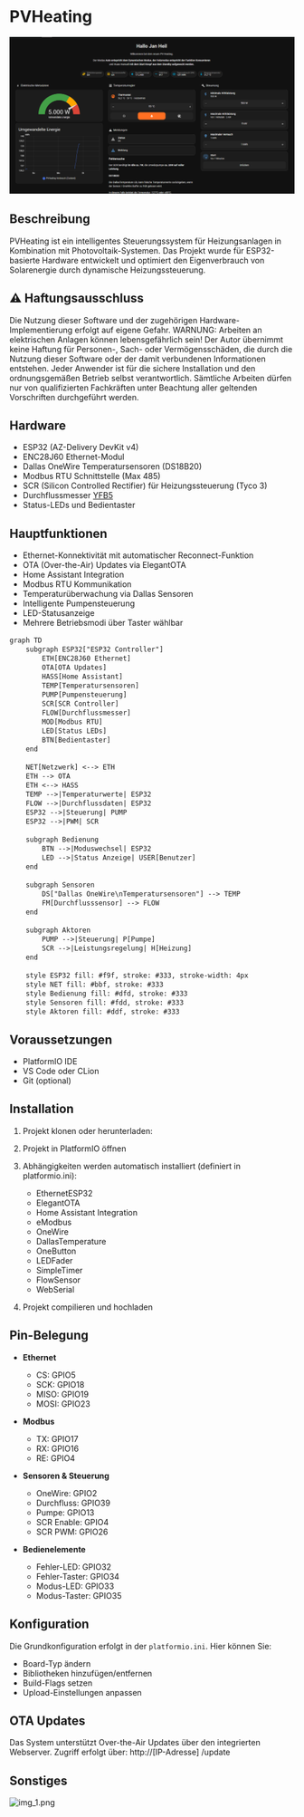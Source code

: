 # PVHeating

![img.png](img.png)

## Beschreibung

PVHeating ist ein intelligentes Steuerungssystem für Heizungsanlagen in Kombination mit Photovoltaik-Systemen. Das
Projekt wurde für ESP32-basierte Hardware entwickelt und optimiert den Eigenverbrauch von Solarenergie durch dynamische
Heizungssteuerung.

## ⚠️ Haftungsausschluss

Die Nutzung dieser Software und der zugehörigen Hardware-Implementierung erfolgt auf eigene Gefahr. WARNUNG: Arbeiten an
elektrischen Anlagen können lebensgefährlich sein! Der Autor übernimmt keine Haftung für Personen-, Sach- oder
Vermögensschäden, die durch die Nutzung dieser Software oder der damit verbundenen Informationen entstehen. Jeder
Anwender ist für die sichere Installation und den ordnungsgemäßen Betrieb selbst verantwortlich. Sämtliche Arbeiten
dürfen nur von qualifizierten Fachkräften unter Beachtung aller geltenden Vorschriften durchgeführt werden.

## Hardware

- ESP32 (AZ-Delivery DevKit v4)
- ENC28J60 Ethernet-Modul
- Dallas OneWire Temperatursensoren (DS18B20)
- Modbus RTU Schnittstelle (Max 485)
- SCR (Silicon Controlled Rectifier) für Heizungssteuerung (Tyco 3)
- Durchflussmesser [YFB5](https://github.com/Gamer08YT/FlowSensor-Arduino/blob/2d238f10bb0df1d9aced42f86a5f5e600b737310/src/FlowSensor_Type.h#L17C1-L17C17)
- Status-LEDs und Bedientaster

## Hauptfunktionen

- Ethernet-Konnektivität mit automatischer Reconnect-Funktion
- OTA (Over-the-Air) Updates via ElegantOTA
- Home Assistant Integration
- Modbus RTU Kommunikation
- Temperaturüberwachung via Dallas Sensoren
- Intelligente Pumpensteuerung
- LED-Statusanzeige
- Mehrere Betriebsmodi über Taster wählbar

```mermaid
graph TD
    subgraph ESP32["ESP32 Controller"]
        ETH[ENC28J60 Ethernet]
        OTA[OTA Updates]
        HASS[Home Assistant]
        TEMP[Temperatursensoren]
        PUMP[Pumpensteuerung]
        SCR[SCR Controller]
        FLOW[Durchflussmesser]
        MOD[Modbus RTU]
        LED[Status LEDs]
        BTN[Bedientaster]
    end

    NET[Netzwerk] <--> ETH
    ETH --> OTA
    ETH <--> HASS
    TEMP -->|Temperaturwerte| ESP32
    FLOW -->|Durchflussdaten| ESP32
    ESP32 -->|Steuerung| PUMP
    ESP32 -->|PWM| SCR

    subgraph Bedienung
        BTN -->|Moduswechsel| ESP32
        LED -->|Status Anzeige| USER[Benutzer]
    end

    subgraph Sensoren
        DS["Dallas OneWire\nTemperatursensoren"] --> TEMP
        FM[Durchflusssensor] --> FLOW
    end

    subgraph Aktoren
        PUMP -->|Steuerung| P[Pumpe]
        SCR -->|Leistungsregelung| H[Heizung]
    end

    style ESP32 fill: #f9f, stroke: #333, stroke-width: 4px
    style NET fill: #bbf, stroke: #333
    style Bedienung fill: #dfd, stroke: #333
    style Sensoren fill: #fdd, stroke: #333
    style Aktoren fill: #ddf, stroke: #333
```

## Voraussetzungen

- PlatformIO IDE
- VS Code oder CLion
- Git (optional)

## Installation

1. Projekt klonen oder herunterladen:

2. Projekt in PlatformIO öffnen

3. Abhängigkeiten werden automatisch installiert (definiert in platformio.ini):
    - EthernetESP32
    - ElegantOTA
    - Home Assistant Integration
    - eModbus
    - OneWire
    - DallasTemperature
    - OneButton
    - LEDFader
    - SimpleTimer
    - FlowSensor
    - WebSerial

4. Projekt compilieren und hochladen

## Pin-Belegung

- **Ethernet**
    - CS: GPIO5
    - SCK: GPIO18
    - MISO: GPIO19
    - MOSI: GPIO23

- **Modbus**
    - TX: GPIO17
    - RX: GPIO16
    - RE: GPIO4

- **Sensoren & Steuerung**
    - OneWire: GPIO2
    - Durchfluss: GPIO39
    - Pumpe: GPIO13
    - SCR Enable: GPIO4
    - SCR PWM: GPIO26

- **Bedienelemente**
    - Fehler-LED: GPIO32
    - Fehler-Taster: GPIO34
    - Modus-LED: GPIO33
    - Modus-Taster: GPIO35

## Konfiguration

Die Grundkonfiguration erfolgt in der `platformio.ini`. Hier können Sie:

- Board-Typ ändern
- Bibliotheken hinzufügen/entfernen
- Build-Flags setzen
- Upload-Einstellungen anpassen

## OTA Updates

Das System unterstützt Over-the-Air Updates über den integrierten Webserver. Zugriff erfolgt über: http://[IP-Adresse]
/update


## Sonstiges

![img_1.png](img_1.png)
